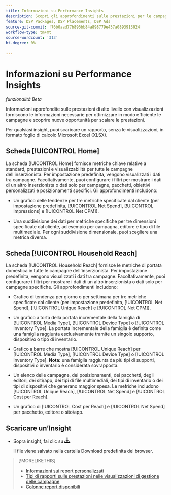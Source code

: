 ```yaml
---
title: Informazioni su Performance Insights
description: Scopri gli approfondimenti sulle prestazioni per le campagne.
feature: DSP Packages, DSP Placements, DSP Ads
source-git-commit: f76b0aad77b896bb84a898779e457a0893913024
workflow-type: tm+mt
source-wordcount: '313'
ht-degree: 0%

---
```


# Informazioni su Performance Insights

*funzionalità Beta*

<!-- Edit title and metadata as necessary -->

Informazioni approfondite sulle prestazioni di alto livello con visualizzazioni forniscono le informazioni necessarie per ottimizzare in modo efficiente le campagne e scoprire nuove opportunità per scalare le prestazioni.

Per qualsiasi insight, puoi scaricare un rapporto, senza le visualizzazioni, in formato foglio di calcolo Microsoft Excel (XLSX).

## Scheda [!UICONTROL Home]

La scheda [!UICONTROL Home] fornisce metriche chiave relative a standard, prestazioni e visualizzabilità per tutte le campagne dell&#39;inserzionista<!-- active only? -->. Per impostazione predefinita, vengono visualizzati i dati tra campagne. Facoltativamente, puoi configurare i filtri per mostrare i dati di un altro inserzionista o dati solo per campagne<!-- active only? -->, pacchetti<!-- active only? -->, obiettivi personalizzati e posizionamenti<!-- active only? --> specifici. Gli approfondimenti includono:

* Un grafico delle tendenze per tre metriche specificate dal cliente (per impostazione predefinita, [!UICONTROL Net Spend], [!UICONTROL Impressions] e [!UICONTROL Net CPM]).

* Una suddivisione dei dati per metriche specifiche per tre dimensioni specificate dal cliente, ad esempio per campagna, editore e tipo di file multimediale. Per ogni suddivisione dimensionale, puoi scegliere una metrica diversa.

## Scheda [!UICONTROL Household Reach]

La scheda [!UICONTROL Household Reach] fornisce le metriche di portata domestica in tutte le campagne dell&#39;inserzionista<!-- active only? -->. Per impostazione predefinita, vengono visualizzati i dati tra campagne. Facoltativamente, puoi configurare i filtri per mostrare i dati di un altro inserzionista o dati solo per campagne specifiche<!-- active only? -->. Gli approfondimenti includono:

* Grafico di tendenza per giorno o per settimana per tre metriche specificate dal cliente (per impostazione predefinita, [!UICONTROL Net Spend], [!UICONTROL Unique Reach] e [!UICONTROL Net CPM]).

* Un grafico a torta della portata incrementale della famiglia di [!UICONTROL Media Type], [!UICONTROL Device Type] o [!UICONTROL Inventory Type]. La portata incrementale della famiglia è definita come una famiglia raggiunta esclusivamente tramite un singolo supporto, dispositivo o tipo di inventario.

* Grafico a barre che mostra [!UICONTROL Unique Reach] per [!UICONTROL Media Type], [!UICONTROL Device Type] o [!UICONTROL Inventory Type]. **Nota:** una famiglia raggiunta da più tipi di supporti, dispositivi o inventario è considerata sovrapposta.

* Un elenco delle campagne, dei posizionamenti, dei pacchetti, degli editori, dei siti/app, dei tipi di file multimediali, dei tipi di inventario o dei tipi di dispositivi che generano maggior spesa. Le metriche includono [!UICONTROL Unique Reach], [!UICONTROL Net Spend] e [!UICONTROL Cost per Reach].

* Un grafico <!-- ???? --> di [!UICONTROL Cost per Reach] e [!UICONTROL Net Spend] per pacchetto, editore o sito/app.

## Scaricare un’Insight

* Sopra insight, fai clic su ![Scarica](/help/creative/assets/download.png "Scarica").

  Il file viene salvato nella cartella Download predefinita del browser.

<!--
## Apply Filters

to whole tab, I think

Filter icon + drop-down menu
-->

<!--
## Change the Metrics and Dimensions for an Insight

-->

>[!MORELIKETHIS]
>
>* [Informazioni sui report personalizzati](/help/dsp/reports/report-about.md)
>* [Tipi di rapporti sulle prestazioni nelle visualizzazioni di gestione delle campagne](/help/dsp/campaign-management/reports/campaign-reports-about.md)
>* [Colonne report disponibili](/help/dsp/reports/report-columns.md)

